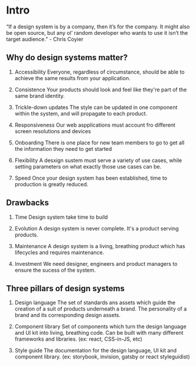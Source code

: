 # Intro

“If a design system is by a company, then it’s for the company. It might also be open source, but any ol’ random developer who wants to use it isn’t the target audience.” - Chris Coyier

## Why do design systems matter?

1. Accessibility
Everyone, regardless of circumstance, should be able to achieve the same results from your application.

2. Consistence
Your products should look and feel like they're part of the same brand identity.

3. Trickle-down updates
The style can be updated in one component within the system, and will propagate to each product.

4. Responsiveness
Our web aspplications must account fro different screen resolutions and devices

5. Onboarding
There is one place for new team members to go to get all the information they need to get started

6. Flexibility
A desxign sustem must serve a variety of use cases, while setting parameters on what exactly those use cases can be.

7. Speed
Once your design system has been established, time to production is greatly reduced.

## Drawbacks

1. Time
Design system take time to build

2. Evolution
A design system is never complete. It's a product serving products.

3. Maintenance
A design system is a living, breathing product which has lifecycles and requires maintenance.

4. Investment
We need designer, engineers and product managers to ensure the sucess of the system.

## Three pillars of design systems

1. Design language
The set of standards ans assets which guide the creation of a suit of products underneath a brand. The personality of a brand and its corresponding design assets.

2. Component library
Set of components which turn the design language and UI kit into living, breathing code. Can be built with many different frameworks and libraries. (ex: react, CSS-in-JS, etc)

3. Style guide
The documentation for the design language, UI kit and component library. (ex: storybook, invision, gatsby or react styleguidist)
